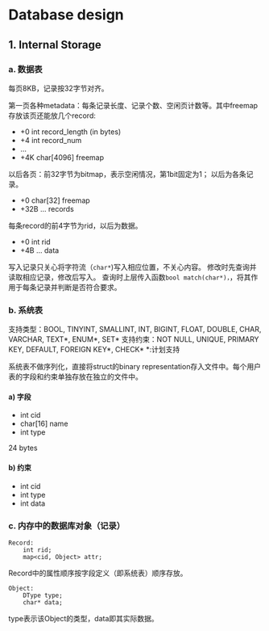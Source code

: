 # Database design

## 1. Internal Storage

### a. 数据表

每页8KB，记录按32字节对齐。

第一页各种metadata：每条记录长度、记录个数、空闲页计数等。其中freemap存放该页还能放几个record:

* +0    int         record_length (in bytes)
* +4    int         record_num
* ...
* +4K   char[4096]  freemap

以后各页：前32字节为bitmap，表示空闲情况，第1bit固定为1； 以后为各条记录。

* +0    char[32]    freemap
* +32B  ...         records

每条record的前4字节为rid，以后为数据。

* +0    int         rid
* +4B   ...         data

写入记录只关心将字符流（`char*`)写入相应位置，不关心内容。
修改时先查询并读取相应记录，修改后写入。
查询时上层传入函数`bool match(char*)，`，将其作用于每条记录并判断是否符合要求。

### b. 系统表

支持类型：BOOL, TINYINT, SMALLINT, INT, BIGINT, FLOAT, DOUBLE, CHAR, VARCHAR, TEXT*, ENUM*, SET*
支持约束：NOT NULL, UNIQUE, PRIMARY KEY, DEFAULT, FOREIGN KEY*, CHECK*
*:计划支持

系统表不做序列化，直接将struct的binary representation存入文件中。每个用户表的字段和约束单独存放在独立的文件中。

#### a) 字段

* int       cid
* char[16]  name
* int       type

24 bytes

#### b) 约束

* int       cid
* int       type
* int       data

### c. 内存中的数据库对象（记录）

    Record:
        int rid;
        map<cid, Object> attr;
        
Record中的属性顺序按字段定义（即系统表）顺序存放。

    Object:
        DType type;
        char* data;
        
type表示该Object的类型，data即其实际数据。